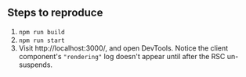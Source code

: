 ## Steps to reproduce

1. `npm run build`
2. `npm run start`
3. Visit http://localhost:3000/, and open DevTools. Notice the client component's `"rendering"` log doesn't appear until after the RSC un-suspends.
